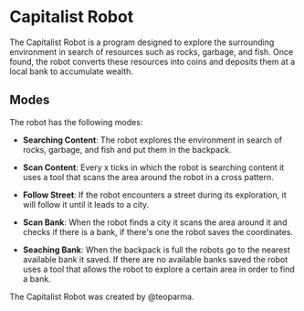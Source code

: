 # Capitalist Robot

The Capitalist Robot is a program designed to explore the surrounding environment in search of resources such as rocks, garbage, and fish. Once found, the robot converts these resources into coins and deposits them at a local bank to accumulate wealth.

## Modes

The robot has the following modes:

- **Searching Content**: The robot explores the environment in search of rocks, garbage, and fish and put them in the backpack.

- **Scan Content**: Every x ticks in which the robot is searching content it uses a tool that scans the area around the robot in a cross pattern.
  
- **Follow Street**: If the robot encounters a street during its exploration, it will follow it until it leads to a city.

- **Scan Bank**: When the robot finds a city it scans the area around it and checks if there is a bank, if there's one the robot saves the coordinates.

- **Seaching Bank**: When the backpack is full the robots go to the nearest available bank it saved. If there are no available banks saved the robot uses a tool that allows the robot to explore a certain area in order to find a bank.


The Capitalist Robot was created by @teoparma.
